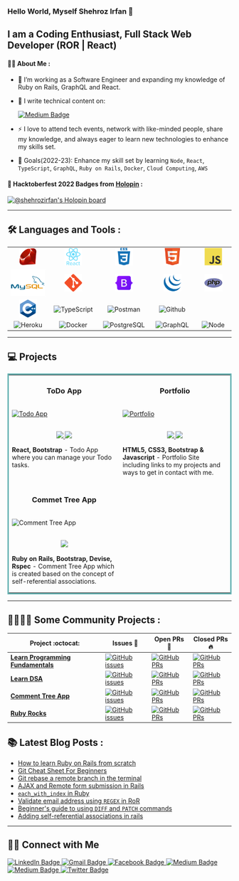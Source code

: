 ### Hello World, Myself Shehroz Irfan 👋

## I am a Coding Enthusiast, Full Stack Web Developer (ROR | React)

#### :man_technologist: About Me :

- :telescope: I’m working as a Software Engineer and expanding my knowledge of Ruby on Rails, GraphQL and React.

- :seedling: I write technical content on: 
  <div id="badges">
    <a href="https://medium.com/@shehrozirfan" target="_blank">
     <img src="https://img.shields.io/badge/Medium-black?style=for-the-badge&logo=medium&logoColor=white" alt="Medium Badge"/>
    </a>
  </div>

- :zap: I love to attend tech events, network with like-minded people, share my knowledge, and always eager to learn new technologies to enhance my skills set.

- 🥅  Goals(2022-23): Enhance my skill set by learning `Node`, `React`, `TypeScript`, `GraphQL`, `Ruby on Rails`, `Docker`, `Cloud Computing`, `AWS`

#### 📛 Hacktoberfest 2022 Badges from [Holopin](https://www.holopin.io/) :

[![@shehrozirfan's Holopin board](https://holopin.me/shehrozirfan)](https://holopin.io/@shehrozirfan)

<!-- 
Profile Views Count
![](https://komarev.com/ghpvc/?username=ShehrozIrfan&color=blue) 
-->

---

## :hammer_and_wrench: Languages and Tools :
<table>
  <tr>
    <td align='center' width="190">
      <img src="https://github.com/devicons/devicon/blob/master/icons/ruby/ruby-original.svg" title="ROR" alt="ROR" width="40" height="40"/>
    </td>
    <td align='center' width="190">
      <img src="https://github.com/devicons/devicon/blob/master/icons/react/react-original-wordmark.svg" title="React" alt="React" width="40" height="40"/>
    </td>
    <td align='center' width="190">
      <img src="https://github.com/devicons/devicon/blob/master/icons/css3/css3-plain-wordmark.svg"  title="CSS3" alt="CSS" width="40" height="40"/>
    </td>
    <td align='center' width="190">
      <img src="https://github.com/devicons/devicon/blob/master/icons/html5/html5-original.svg" title="HTML5" alt="HTML" width="40" height="40"/>
    </td>
    <td align='center' width="190">
      <img src="https://github.com/devicons/devicon/blob/master/icons/javascript/javascript-original.svg" title="JavaScript" alt="JavaScript" width="40" height="40"/>
    </td>
  </tr>
  <tr>
    <td align='center' width="190">
      <img src="https://github.com/devicons/devicon/blob/master/icons/mysql/mysql-original-wordmark.svg" title="MySQL"  alt="MySQL" width="80" height="60"/>
    </td>
    <td align='center' width="190">
      <img src="https://github.com/devicons/devicon/blob/master/icons/git/git-original.svg" title="Git"  alt="Git" width="40" height="40"/>
    </td>
    <td align='center' width="190">
      <img src="https://github.com/devicons/devicon/blob/master/icons/bootstrap/bootstrap-original.svg" title="Bootstrap"  alt="Bootstrap" width="40" height="40"/>
    </td>
    <td align='center' width="190">
      <img src="https://github.com/devicons/devicon/blob/master/icons/jquery/jquery-original.svg" title="jquery"  alt="jquery" width="40" height="40"/>
    </td>
    <td align='center' width="190">
      <img src="https://github.com/devicons/devicon/blob/master/icons/php/php-original.svg" title="PHP"  alt="PHP" width="40" height="40"/>
    </td>
  </tr>
  <tr>
    <td align='center' width="190">
      <img src="https://github.com/devicons/devicon/blob/master/icons/cplusplus/cplusplus-original.svg" title="CPP" alt="CPP" width="40" height="40">
    </td>
    <td align='center' width="190">
      <img src="https://www.vectorlogo.zone/logos/typescriptlang/typescriptlang-ar21.svg" title="TypeScript" alt="TypeScript" width="100" height="40">
    </td>
    <td align='center' width="190">
      <img src="https://www.vectorlogo.zone/logos/getpostman/getpostman-icon.svg" title="Postman"  alt="Postman" width="40" height="40"/>
    </td>
    <td align='center' width="190">
      <img src="https://www.vectorlogo.zone/logos/github/github-ar21.svg" title="Github"  alt="Github" width="100" height="60"/>
    </td>
  </tr>
  <tr>
    <td align='center' width="190">
      <img src="https://www.vectorlogo.zone/logos/heroku/heroku-ar21.svg" title="Heroku" alt="Heroku" width="100" height="60">
    </td>
    <td align='center' width="190">
      <img src="https://www.vectorlogo.zone/logos/docker/docker-icon.svg" title="Docker" alt="Docker" width="100" height="40">
    </td>
    <td align='center' width="190">
      <img src="https://www.vectorlogo.zone/logos/postgresql/postgresql-ar21.svg" title="PostgreSQL"  alt="PostgreSQL" width="100" height="60"/>
    </td>
    <td align='center' width="190">
      <img src="https://www.vectorlogo.zone/logos/graphql/graphql-ar21.svg" title="GraphQL"  alt="GraphQL" width="100" height="60"/>
    </td>
    <td align='center' width="190">
      <img src="https://www.vectorlogo.zone/logos/nodejs/nodejs-ar21.svg" title="NodeJS"  alt="Node" width="100" height="60"/>
    </td>
  </tr>
</table>

---

## 💻 Projects
<table bordercolor="#66b2b2">
  
  <tr>
    <td width="50%" valign="top">
      <h3 align="center">ToDo App</h3>
      <br />
      <a target="_blank" href="https://add-your-todo-tasks.netlify.app">
          <img width="100%" alt="Todo App" src="https://user-images.githubusercontent.com/36946330/202845272-7a34058c-b865-4abd-9f7b-623b59daf7a6.png">
      </a>
      <br />
      <p align="center">
        <br>
        <a href="https://github.com/ShehrozIrfan/react-essential-training/tree/master/todo_app" target="_blank">
          <img src="https://img.shields.io/static/v1?label=|&message=REPO&color=f&style=plastic&logo=github&logo-color=white"/>
        </a>  
        <a href="https://add-your-todo-tasks.netlify.app" target="_blank">
          <img src="https://img.shields.io/static/v1?label=|&message=WEBSITE&color=cdf998&style=plastic&logo=wordpress&logo-color=white"/>
        </a>
      </p>
      <p><strong>React, Bootstrap</strong> - Todo App where you can manage your Todo tasks.</p>
    </td>
    <td width="50%" valign="top">
      <h3 align="center">Portfolio</h3>
      <br />
      <a target="_blank" href="https://shehrozirfan.github.io/portfolio">
        <img width="100%" alt="Portfolio" src="https://user-images.githubusercontent.com/36946330/202846477-3d6400e8-b85c-477d-a235-51627c1e650b.png">
      </a>
      <br />
      <p align="center">
        <br>
        <a href="https://github.com/ShehrozIrfan/portfolio" target="_blank">
          <img src="https://img.shields.io/static/v1?label=|&message=REPO&color=f&style=plastic&logo=github&logo-color=white"/>
        </a>  
        <a href="https://shehrozirfan.github.io/portfolio" target="_blank">
          <img src="https://img.shields.io/static/v1?label=|&message=WEBSITE&color=cdf998&style=plastic&logo=wordpress&logo-color=white"/>
        </a>
      </p>
      <p><strong>HTML5, CSS3, Bootstrap & Javascript</strong> - Portfolio Site including links to my projects and ways to get in contact with me.</p>
    </td>
  </tr>

  <tr>
    <td width="50%" valign="top">
      <h3 align="center">Commet Tree App</h3>
      <br />
      <img width="100%" alt="Comment Tree App" src="https://user-images.githubusercontent.com/36946330/204129009-69926b04-8a38-46cf-96c4-2768ececa594.png">
      <br />
      <p align="center">
        <br>
        <a href="https://github.com/ShehrozIrfan/comment_tree_app" target="_blank">
          <img src="https://img.shields.io/static/v1?label=|&message=REPO&color=f&style=plastic&logo=github&logo-color=white"/>
        </a>  
      </p>
      <p><strong>Ruby on Rails, Bootstrap, Devise, Rspec</strong> - Comment Tree App which is created based on the concept of self-referential associations.</p>
    </td>
  </tr>
</table>

---

## 👨‍👩‍👦‍👦 Some Community Projects :

|      Project :octocat:   |     Issues :bug:   | Open PRs :bell:  | Closed PRs :fire:  |
|-------------|-------------------|---|---|
| [**Learn Programming Fundamentals**](https://github.com/ShehrozIrfan/learn-programming-fundamentals) | [![GitHub issues](https://img.shields.io/github/issues/shehrozirfan/learn-programming-fundamentals?color=green&logo=github&style=flat)](https://github.com/ShehrozIrfan/learn-programming-fundamentals/issues) | [![GitHub PRs](https://img.shields.io/github/issues-pr/shehrozirfan/learn-programming-fundamentals?style=flat&logo=github)](https://github.com/ShehrozIrfan/learn-programming-fundamentals/pulls)  | [![GitHub PRs](https://img.shields.io/github/issues-pr-closed/shehrozirfan/learn-programming-fundamentals?style=flat&color=critical&logo=github)](https://github.com/ShehrozIrfan/learn-programming-fundamentals/pulls?q=is%3Aissue+is%3Aclosed)  |
| [**Learn DSA**](https://github.com/ShehrozIrfan/learn-dsa) | [![GitHub issues](https://img.shields.io/github/issues/shehrozirfan/learn-dsa?color=green&logo=github&style=flat)](https://github.com/ShehrozIrfan/learn-dsa/issues) | [![GitHub PRs](https://img.shields.io/github/issues-pr/shehrozirfan/learn-dsa?style=flat&logo=github)](https://github.com/ShehrozIrfan/learn-dsa/pulls)  | [![GitHub PRs](https://img.shields.io/github/issues-pr-closed/shehrozirfan/learn-dsa?style=flat&color=critical&logo=github)](https://github.com/ShehrozIrfan/learn-dsa/pulls?q=is%3Aissue+is%3Aclosed)  |
| [**Comment Tree App**](https://github.com/ShehrozIrfan/comment_tree_app) | [![GitHub issues](https://img.shields.io/github/issues/shehrozirfan/comment_tree_app?color=green&logo=github&style=flat)](https://github.com/ShehrozIrfan/comment_tree_app/issues) | [![GitHub PRs](https://img.shields.io/github/issues-pr/shehrozirfan/comment_tree_app?style=flat&logo=github)](https://github.com/ShehrozIrfan/comment_tree_app/pulls)  | [![GitHub PRs](https://img.shields.io/github/issues-pr-closed/shehrozirfan/comment_tree_app?style=flat&color=critical&logo=github)](https://github.com/ShehrozIrfan/comment_tree_app/pulls?q=is%3Aissue+is%3Aclosed)  |
| [**Ruby Rocks**](https://github.com/ShehrozIrfan/ruby-rocks) | [![GitHub issues](https://img.shields.io/github/issues/shehrozirfan/ruby-rocks?color=green&logo=github&style=flat)](https://github.com/ShehrozIrfan/ruby-rocks/issues) | [![GitHub PRs](https://img.shields.io/github/issues-pr/shehrozirfan/ruby-rocks?style=flat&logo=github)](https://github.com/ShehrozIrfan/ruby-rocks/pulls)  | [![GitHub PRs](https://img.shields.io/github/issues-pr-closed/shehrozirfan/ruby-rocks?style=flat&color=critical&logo=github)](https://github.com/ShehrozIrfan/ruby-rocks/pulls?q=is%3Aissue+is%3Aclosed)  |

<!-- 
---

## :fire: GitHub Analytics :

<img src="https://github-readme-stats.vercel.app/api?username=ShehrozIrfan&layout=compact&theme=vision-friendly-dark&show_icons=true"/>

[![GitHub Streak](https://streak-stats.demolab.com?user=ShehrozIrfan&theme=dark)](https://git.io/streak-stats)

[![Top Langs](https://github-readme-stats.vercel.app/api/top-langs/?username=ShehrozIrfan&layout=compact&theme=vision-friendly-dark)](https://github.com/anuraghazra/github-readme-stats)

--- 
 
## 🚀 Contribution Graph :

[![Shehroz github activity graph](https://activity-graph.herokuapp.com/graph?username=ShehrozIrfan&theme=react-dark)](https://github.com/shehrozirfan/github-readme-activity-graph) -->

## 📚 Latest Blog Posts :
- [How to learn Ruby on Rails from scratch](https://medium.com/@shehrozirfan/how-to-learn-ruby-on-rails-from-scratch-5f6c88de8326)
- [Git Cheat Sheet For Beginners](https://medium.com/@shehrozirfan/git-cheat-sheet-for-beginners-29f52f2e48e0)
- [Git rebase a remote branch in the terminal](https://medium.com/@shehrozirfan/git-rebase-a-remote-branch-in-the-terminal-1850bb5ff12c)
- [AJAX and Remote form submission in Rails](https://medium.com/@shehrozirfan/remote-form-submission-and-ajax-in-rails-14efd1880c40)
- [`each_with_index` in Ruby](https://www.linkedin.com/posts/shehroz-irfan-447881158_eachwithindex-in-ruby-activity-6967910565285367808-v1TT)
- [Validate email address using `REGEX` in RoR](https://www.linkedin.com/posts/shehroz-irfan-447881158_validate-an-email-in-ruby-on-rails-activity-6957026079127547904-Dl5I)
- [Beginner's guide to using `DIFF` and `PATCH` commands](https://medium.com/@shehrozirfan/beginners-guide-to-using-diff-and-patch-d838079f19c7)
- [Adding self-referential associations in rails](https://www.linkedin.com/posts/shehroz-irfan-447881158_self-referential-associations-in-rails-activity-7002332285723131904--bNq)
---

## 🤝🏻  Connect with Me

<div id="badges">
  <a href="https://www.linkedin.com/in/shehroz-irfan-447881158/" target="_blank">
    <img src="https://img.shields.io/badge/LinkedIn-blue?style=for-the-badge&logo=linkedin&logoColor=white" alt="LinkedIn Badge"/>
  </a>
  <a href="mailto: shehrozirfan89@gmail.com">
    <img src="https://img.shields.io/badge/Gmail-red?style=for-the-badge&logo=gmail&logoColor=white" alt="Gmail Badge"/>
  </a>
  <a href="https://www.facebook.com/shehroz.irfan.92/" target="_blank">
    <img src="https://img.shields.io/badge/Facebook-blue?style=for-the-badge&logo=facebook&logoColor=white" alt="Facebook Badge"/>
  </a>
 <a href="https://medium.com/@shehrozirfan" target="_blank">
    <img src="https://img.shields.io/badge/Medium-black?style=for-the-badge&logo=medium&logoColor=white" alt="Medium Badge"/>
  </a>
 <a href="https://www.instagram.com/shehroz_irfan/" target="_blank">
    <img src="https://img.shields.io/badge/Instagram-hotpink?style=for-the-badge&logo=instagram&logoColor=white" alt="Medium Badge"/>
  </a>
  <a href="https://twitter.com/InnoxentShehroz" target="_blank">
    <img src="https://img.shields.io/badge/Twitter-blue?style=for-the-badge&logo=twitter&logoColor=white" alt="Twitter Badge"/>
  </a>
</div>

<!---
ShehrozIrfan/ShehrozIrfan is a ✨ special ✨ repository because its `README.md` (this file) appears on your GitHub profile.
You can click the Preview link to take a look at your changes.
--->
